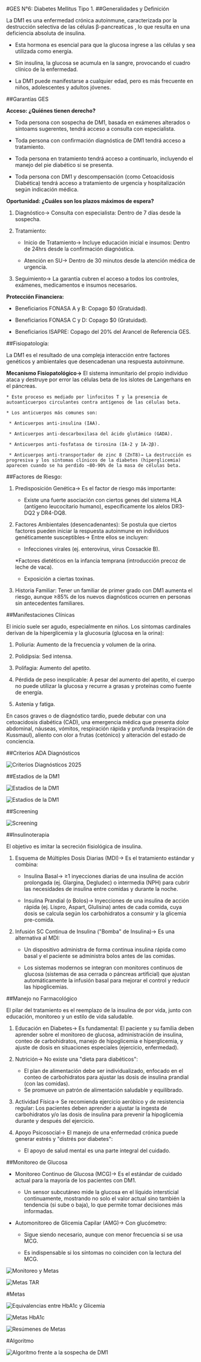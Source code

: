 #GES N°6: Diabetes Mellitus Tipo 1.
##Generalidades y Definición

La DM1 es una enfermedad crónica autoinmune, caracterizada por la destrucción selectiva de las células β-pancreaticas , lo que resulta en una deficiencia absoluta de insulina.

* Esta hormona es esencial para que la glucosa ingrese a las células y sea utilizada como energía.

* Sin insulina, la glucosa se acumula en la sangre, provocando el cuadro clínico de la enfermedad.

* La DM1 puede manifestarse a cualquier edad, pero es más frecuente en niños, adolescentes y adultos jóvenes.

##Garantías GES

**Acceso: ¿Quiénes tienen derecho?**

* Toda persona con sospecha de DM1, basada en exámenes alterados o síntoams sugerentes, tendrá acceso a consulta con especialista.

* Toda persona con confirmación diagnóstica de DM1 tendrá acceso a tratamiento.

* Toda persona en tratamiento tendrá acceso a continuarlo, incluyendo el manejo del pie diabético si se presenta.

* Toda persona con DM1 y descompensación (como Cetoacidosis Diabética) tendrá acceso a tratamiento de urgencia y hospitalización según indicación médica.

**Oportunidad: ¿Cuáles son los plazos máximos de espera?**

1. Diagnóstico→ Consulta con especialista: Dentro de 7 días desde la sospecha.

2. Tratamiento:
	
	* Inicio de Tratamiento→ Incluye educación inicial e insumos: Dentro de 24hrs desde la confirmación diagnóstica.

	* Atención en SU→ Dentro de 30 minutos desde la atención médica de urgencia.

3. Seguimiento→ La garantía cubren el acceso a todos los controles, exámenes, medicamentos e insumos necesarios.

**Protección Financiera:**

* Beneficiarios FONASA A y B: Copago $0 (Gratuidad).

* Beneficiarios FONASA C y D: Copago $0 (Gratuidad).

* Beneficiarios ISAPRE: Copago del 20% del Arancel de Referencia GES.
	
##Fisiopatología:

La DM1 es el resultado de una compleja interacción entre factores genéticos y ambientales que desencadenan una respuesta autoinmune.
 
**Mecanismo Fisiopatológico→** El sistema inmunitario del propio individuo ataca y destruye por error las células beta de los islotes de Langerhans en el páncreas. 

	* Este proceso es mediado por linfocitos T y la presencia de autoanticuerpos circulantes contra antígenos de las células beta. 

	* Los anticuerpos más comunes son:

	 * Anticuerpos anti-insulina (IAA).
	 
	 * Anticuerpos anti-descarboxilasa del ácido glutámico (GADA).
	 
	 * Anticuerpos anti-fosfatasa de tirosina (IA-2 y IA-2β).
	 
	 * Anticuerpos anti-transportador de zinc 8 (ZnT8)→ La destrucción es progresiva y los síntomas clínicos de la diabetes (hiperglicemia) aparecen cuando se ha perdido ~80-90% de la masa de células beta.
	 
##Factores de Riesgo:

1. Predisposición Genética→ Es el factor de riesgo más importante:

	* Existe una fuerte asociación con ciertos genes del sistema HLA (antígeno leucocitario humano), específicamente los alelos DR3-DQ2 y DR4-DQ8.
 
2. Factores Ambientales (desencadenantes): Se postula que ciertos factores pueden iniciar la respuesta autoinmune en individuos genéticamente susceptibles→ Entre ellos se incluyen:
		
	* Infecciones virales (ej. enterovirus, virus Coxsackie B).
		
	*Factores dietéticos en la infancia temprana (introducción precoz de leche de vaca).
 
	* Exposición a ciertas toxinas.

3. Historia Familiar: Tener un familiar de primer grado con DM1 aumenta el riesgo, aunque ≥85% de los nuevos diagnósticos ocurren en personas sin antecedentes familiares. 

##Manifestaciones Clínicas

El inicio suele ser agudo, especialmente en niños. Los síntomas cardinales derivan de la hiperglicemia y la glucosuria (glucosa en la orina):
 
1. Poliuria: Aumento de la frecuencia y volumen de la orina.
 
2. Polidipsia: Sed intensa.

3. Polifagia: Aumento del apetito.
 
4. Pérdida de peso inexplicable: A pesar del aumento del apetito, el cuerpo no puede utilizar la glucosa y recurre a grasas y proteínas como fuente de energía.

5. Astenia y fatiga.

En casos graves o de diagnóstico tardío, puede debutar con una cetoacidosis diabética (CAD), una emergencia médica que presenta dolor abdominal, náuseas, vómitos, respiración rápida y profunda (respiración de Kussmaul), aliento con olor a frutas (cetónico) y alteración del estado de conciencia.


##Criterios ADA Diagnósticos

![Criterios Diagnósticos 2025](../imagenes/ges06/CriteriosADA.JPG) 

##Estadios de la DM1

![Estadios de la DM1](../imagenes/ges06/Estadiosdm1.png)

![Estadios de la DM1](../imagenes/ges06/EstadiosADA.JPG)

##Screening

![Screening](../imagenes/ges06/Screening.JPG)

##Insulinoterapia

El objetivo es imitar la secreción fisiológica de insulina.

1. Esquema de Múltiples Dosis Diarias (MDI)→ Es el tratamiento estándar y combina:
 
	* Insulina Basal→ ≥1 inyecciones diarias de una insulina de acción prolongada (ej. Glargina, Degludec) o intermedia (NPH) para cubrir las necesidades de insulina entre comidas y durante la noche.

	* Insulina Prandial (o Bolos)→ Inyecciones de una insulina de acción rápida (ej. Lispro, Aspart, Glulisina) antes de cada comida, cuya dosis se calcula según los carbohidratos a consumir y la glicemia pre-comida.

2. Infusión SC Continua de Insulina ("Bomba" de Insulina)→ Es una alternativa al MDI:

	* Un dispositivo administra de forma continua insulina rápida como basal y el paciente se administra bolos antes de las comidas. 

	* Los sistemas modernos se integran con monitores continuos de glucosa (sistemas de asa cerrada o páncreas artificial) que ajustan automáticamente la infusión basal para mejorar el control y reducir las hipoglicemias.
	
##Manejo no Farmacológico

El pilar del tratamiento es el reemplazo de la insulina de por vida, junto con educación, monitoreo y un estilo de vida saludable.

1. Educación en Diabetes→ Es fundamental: El paciente y su familia deben aprender sobre el monitoreo de glucosa, administración de insulina, conteo de carbohidratos, manejo de hipoglicemia e hiperglicemia, y ajuste de dosis en situaciones especiales (ejercicio, enfermedad).
 
2. Nutrición→ No existe una "dieta para diabéticos": 

	* El plan de alimentación debe ser individualizado, enfocado en el conteo de carbohidratos para ajustar las dosis de insulina prandial (con las comidas). 
	* Se promueve un patrón de alimentación saludable y equilibrado.
3. Actividad Física→ Se recomienda ejercicio aeróbico y de resistencia regular: Los pacientes deben aprender a ajustar la ingesta de carbohidratos y/o las dosis de insulina para prevenir la hipoglicemia durante y después del ejercicio.

4. Apoyo Psicosocial→ El manejo de una enfermedad crónica puede generar estrés y "distrés por diabetes":

	* El apoyo de salud mental es una parte integral del cuidado.

##Monitoreo de Glucosa

* Monitoreo Continuo de Glucosa (MCG)→ Es el estándar de cuidado actual para la mayoría de los pacientes con DM1. 

	* Un sensor subcutáneo mide la glucosa en el líquido intersticial continuamente, mostrando no solo el valor actual sino también la tendencia (si sube o baja), lo que permite tomar decisiones más informadas.
 
* Automonitoreo de Glicemia Capilar (AMG)→ Con glucómetro:

	* Sigue siendo necesario, aunque con menor frecuencia si se usa MCG. 
	
	* Es indispensable si los síntomas no coinciden con la lectura del MCG.
	
![Monitoreo y Metas](../imagenes/ges06/Monitoreo1.JPG.png)

![Metas TAR](../imagenes/ges06/Goals1.JPG)

#Metas

![Equivalencias entre HbA1c y Glicemia](../imagenes/ges06/Equivalente.JPG)

![Metas HbA1c](../imagenes/ges06/Goals2.png)

![Resúmenes de Metas](../imagenes/ges06/Goals3.JPG)

#Algoritmo

![Algoritmo frente a la sospecha de DM1](../imagenes/ges06/Algoritmo1.png)

